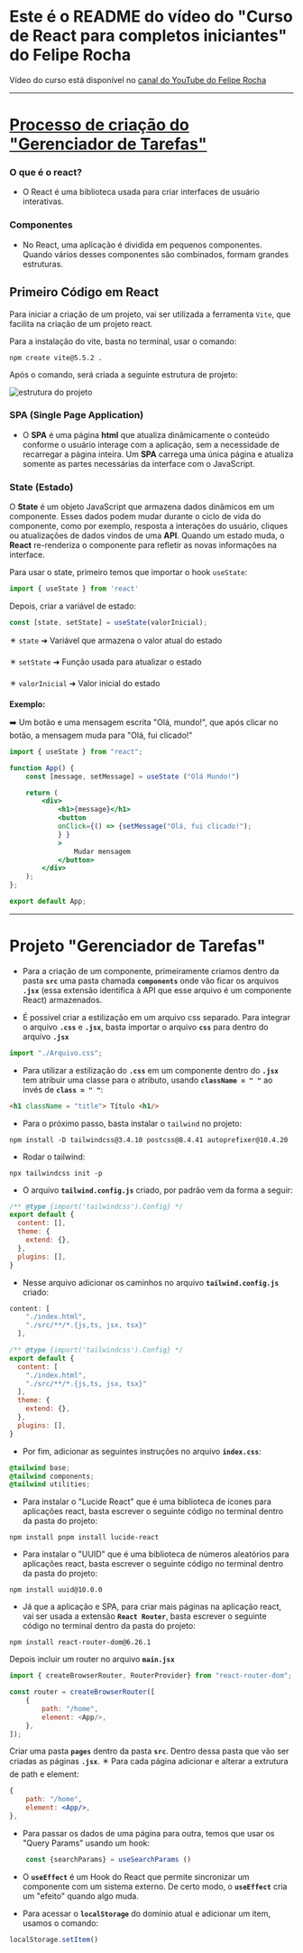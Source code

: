 # Este é o README do vídeo do "Curso de React para completos iniciantes" do Felipe Rocha

Vídeo do curso está disponível no [canal do YouTube do Felipe Rocha](https://youtu.be/2RWsLmu8yVc?si=n8V7t1yarrNJd3ZF)

---
# [Processo de criação do "Gerenciador de Tarefas"](#projeto-gerenciador-de-tarefas)

### O que é o react?

* O React é uma biblioteca usada para criar interfaces de usuário interativas.

### Componentes

* No React, uma aplicação é dividida em pequenos componentes. Quando vários desses componentes são combinados, formam grandes estruturas.

## Primeiro Código em React

Para iniciar a criação de um projeto, vai ser utilizada a ferramenta `Vite`, que facilita na criação de um projeto react.

Para a instalação do vite, basta no terminal, usar o comando:

```
npm create vite@5.5.2 .
```

Após o comando, será criada a seguinte estrutura de projeto:

![estrutura do projeto](midia/estrutura-do-projeto.png)

### SPA (Single Page Application)

* O **SPA** é uma página **html** que atualiza dinâmicamente o conteúdo conforme o usuário interage com a aplicação, sem a necessidade de recarregar a página inteira. Um **SPA** carrega uma única página e atualiza somente as partes necessárias da interface com o JavaScript.

### State (Estado)

O **State** é um objeto JavaScript que armazena dados dinâmicos em um componente. Esses dados podem mudar durante o ciclo de vida do componente, como por exemplo, resposta a interações do usuário, cliques ou atualizações de dados vindos de uma **API**. Quando um estado muda, o **React** re-renderiza o componente para refletir as novas informações na interface.

Para usar o state, primeiro temos que importar o hook `useState`:

```js
import { useState } from 'react'
```

Depois, criar a variável de estado:

```js
const [state, setState] = useState(valorInicial);
```

✴️ `state` ➜ Variável que armazena o valor atual do estado

✴️ `setState` ➜ Função usada para atualizar o estado

✴️ `valorInicial` ➜ Valor inicial do estado

**Exemplo:**

➡️ Um botão e uma mensagem escrita "Olá, mundo!", que após clicar no botão, a mensagem muda para "Olá, fui clicado!"

```jsx
import { useState } from "react";

function App() {
    const [message, setMessage] = useState ("Olá Mundo!")

    return (
        <div>
            <h1>{message}</h1>
            <button 
            onClick={() => {setMessage("Olá, fui clicado!");
            } }
            >
                Mudar mensagem
            </button>
        </div>
    );
};

export default App;
```



---

# Projeto "Gerenciador de Tarefas"

* Para a criação de um componente, primeiramente criamos dentro da pasta **`src`** uma pasta chamada **`components`** onde vão ficar os arquivos **`.jsx`** (essa extensão identifica à API que esse arquivo é um componente React) armazenados.

* É possível criar a estilização em um arquivo css separado. Para integrar o arquivo **`.css`** e **`.jsx`**, basta importar o arquivo **`css`** para dentro do arquivo **`.jsx`**

```jsx
import "./Arquivo.css";
```

* Para utilizar a estilização do **`.css`** em um componente dentro do **`.jsx`** tem atribuir uma classe para o atributo, usando **`className = " "`** ao invés de **`class = " "`**:

```html
<h1 className = "title"> Título <h1/>
```

* Para o próximo passo, basta instalar o `tailwind` no projeto:

```
npm install -D tailwindcss@3.4.10 postcss@8.4.41 autoprefixer@10.4.20
```

* Rodar o tailwind:

```
npx tailwindcss init -p
```

* O arquivo **`tailwind.config.js`** criado, por padrão vem da forma a seguir:

```js
/** @type {import('tailwindcss').Config} */
export default {
  content: [],
  theme: {
    extend: {},
  },
  plugins: [],
}
```

* Nesse arquivo adicionar os caminhos no arquivo **`tailwind.config.js`** criado:

```js
content: [
    "./index.html",
    "./src/**/*.{js,ts, jsx, tsx}"
  ],
```

```js
/** @type {import('tailwindcss').Config} */
export default {
  content: [
    "./index.html",
    "./src/**/*.{js,ts, jsx, tsx}"
  ],
  theme: {
    extend: {},
  },
  plugins: [],
}
```

* Por fim, adicionar as seguintes instruções no arquivo **`index.css`**:
```css
@tailwind base;
@tailwind components;
@tailwind utilities;
```

* Para instalar o "Lucide React" que é uma biblioteca de ícones para aplicações react, basta escrever o seguinte código no terminal dentro da pasta do projeto:
```
npm install pnpm install lucide-react
```

* Para instalar o "UUID" que é uma biblioteca de números aleatórios para aplicações react, basta escrever o seguinte código no terminal dentro da pasta do projeto:
```
npm install uuid@10.0.0
```

* Já que a aplicação e SPA, para criar mais páginas na aplicação react, vai ser usada a extensão **`React Router`**, basta escrever o seguinte código no terminal dentro da pasta do projeto:
```
npm install react-router-dom@6.26.1
```
Depois incluir um router no arquivo **`main.jsx`**

```js
import { createBrowserRouter, RouterProvider} from "react-router-dom";

const router = createBrowserRouter([
    {
        path: "/home",
        element: <App/>,
    },
]);
```

Criar uma pasta **`pages`** dentro da pasta **`src`**. Dentro dessa pasta que vão ser criadas as páginas **`.jsx`**.
✴️ Para cada página adicionar e alterar a extrutura de path e element: 
```jsx
{
    path: "/home",
    element: <App/>,
},
```

* Para passar os dados de uma página para outra, temos que usar os "Query Params" usando um hook:

```jsx
    const {searchParams} = useSearchParams ()
```

* O **`useEffect`** é um Hook do React que permite sincronizar um componente com um sistema externo. De certo modo, o **`useEffect`** cria um "efeito" quando algo muda.

* Para acessar o **`localStorage`** do domínio atual e adicionar um item, usamos o comando:

```jsx
localStorage.setItem()
```